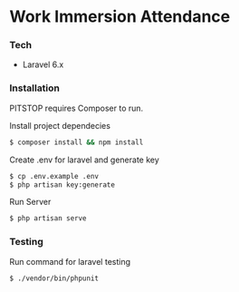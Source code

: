 # Work Immersion Attendance

### Tech

* Laravel 6.x

### Installation

PITSTOP requires Composer to run.

Install project dependecies
```sh
$ composer install && npm install
```

Create .env for laravel and generate key

```sh
$ cp .env.example .env
$ php artisan key:generate
```

Run Server
```sh
$ php artisan serve
```

### Testing

Run command for laravel testing
```sh
$ ./vendor/bin/phpunit
```
